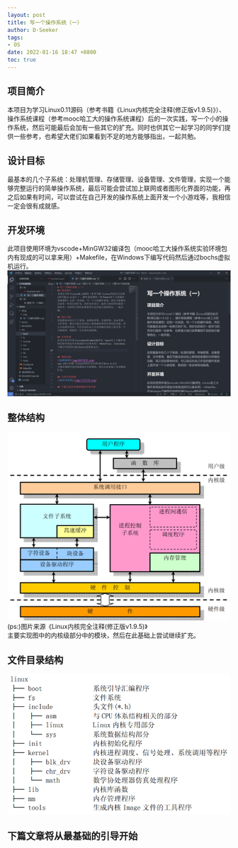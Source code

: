 ```yaml
---
layout: post
title: 写一个操作系统（一）
author: D-Seeker
tags:
- OS
date: 2022-01-16 18:47 +0800
toc: true
---
```

## 项目简介
本项目为学习Linux0.11源码（参考书籍《Linux内核完全注释(修正版v1.9.5)》）、操作系统课程（参考mooc哈工大的操作系统课程）后的一次实践，写一个小的操作系统，然后可能最后会加有一些其它的扩充。同时也供其它一起学习的同学们提供一些参考，也希望大佬们如果看到不足的地方能够指出，一起共勉。

## 设计目标
最基本的几个子系统：处理机管理、存储管理、设备管理、文件管理，实现一个能够完整运行的简单操作系统，最后可能会尝试加上联网或者图形化界面的功能，再之后如果有时间，可以尝试在自己开发的操作系统上面开发一个小游戏等，我相信一定会很有成就感。

## 开发环境
此项目使用环境为vscode+MinGW32编译包（mooc哈工大操作系统实验环境包内有现成的可以拿来用）+Makefile，在Windows下编写代码然后通过bochs虚拟机运行。
![环境](/img/环境.png)

## 整体结构
![OS框架图](/img/OS框架图.png)
(ps:)图片来源《Linux内核完全注释(修正版v1.9.5)》  
主要实现图中的内核级部分中的模块，然后在此基础上尝试继续扩充。  

## 文件目录结构
![OS目录结构](/img/目录结构.png)

## 下篇文章将从最基础的引导开始